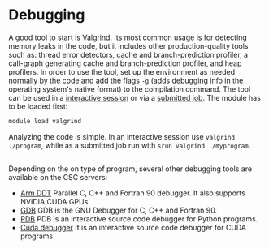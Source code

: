 # Debugging
A good tool to start is [Valgrind](https://valgrind.org/). Its most common usage is for detecting memory leaks in the code, but it includes other production-quality tools such as: thread error detectors, cache and branch-prediction profiler, a call-graph generating cache and branch-prediction profiler, and  heap profilers. 
In order to use the tool, set up the environment as needed normally by the code  and  add the flags ```-g``` (adds debugging info in the operating system's native format) to the compilation command.
The tool can be used in a [interactive session](running/interactive-usage.md) or via a [submitted job](running/submitting-jobs.md). The module has to be loaded first:
```bash
module load valgrind
```
Analyzing the code is simple. 
In an interactive session  use ```valgrind ./program```, while as a submitted job run with ```srun valgrind ./myprogram```.

## 
Depending on the on type of program, several other debugging tools are available on the CSC servers:

* [Arm DDT](../apps/ddt.md) Parallel C, C++ and Fortran 90 debugger. It also supports NVIDIA CUDA GPUs. 
* [GDB](gdb.md) GDB is the GNU Debugger for C, C++ and Fortran 90.
* [PDB](pdb.md) PDB is an interactive source code debugger for Python programs.
* [Cuda debugger](cgdb.md) It is an interactive source code debugger for CUDA programs.
